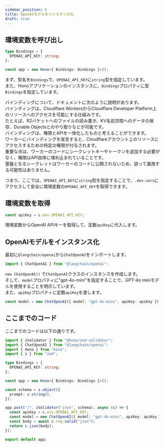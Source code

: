 ```yaml
---
sidebar_position: 5
title: OpenAIモデルをインスタンス化
draft: true
---
```


## 環境変数を呼び出し

```ts title="index.ts"
type Bindings = {
  OPENAI_API_KEY: string;
};

const app = new Hono<{ Bindings: Bindings }>();
```

まず、型名を`Bindings`で、`OPENAI_API_KEY`に`string`型を指定しています。  
また、Honoアプリケーションのインスタンスに、`Bindings`プロパティに型`Bindings`を指定しています。

バインディングについて、ドキュメントに次のように説明があります。  
バインディングは、Cloudflare WorkersからCloudflare Developer Platform上のリソースへのアクセスを可能にする仕組みです。  
たとえば、R2バケットへのファイルの読み書き、KV名前空間へのデータの保存、Durable Objectsとのやり取りなどが可能です。  
バインディングは、権限とAPIを一体化したものと考えることができます。  
ワーカーにバインディングを宣言すると、Cloudflareアカウント上のリソースにアクセスするための特定の権限が付与されます。  
重要な点は、ワーカーのコードにシークレットキーやトークンを追加する必要がなく、権限はAPI自体に埋め込まれていることです。  
基盤となるシークレットはワーカーのコードに公開されないため、誤って漏洩する可能性はありません。

つまり、ここでは、`OPENAI_API_KEY`に`string`型を指定することで、`.dev.vars`にアクセスして安全に環境変数の`OPENAI_API_KEY`を取得できます。

## 環境変数を取得

```ts title="index.ts"
const apiKey = c.env.OPENAI_API_KEY;
```

環境変数からOpenAI APIキーを取得して、定数`apiKey`に代入します。

## OpenAIモデルをインスタンス化

最初に`@langchain/openai`から`ChatOpenAI`をインポートします。

```ts title="index.ts"
import { ChatOpenAI } from "@langchain/openai";
```

`new ChatOpenAI()` で`ChatOpenAI`クラスのインスタンスを作成します。  
そして、`model`プロパティに"gpt-4o-mini"を指定することで、GPT-4o miniモデルを使用することを明示しています。  
また、`apiKey`プロパティに定数`apiKey`を渡します。

```ts title="index.ts"
const model = new ChatOpenAI({ model: "gpt-4o-mini", apiKey: apiKey });
```

## ここまでのコード

ここまでのコードは以下の通りです。

```ts title="index.ts"
import { zValidator } from "@hono/zod-validator";
import { ChatOpenAI } from "@langchain/openai";
import { Hono } from "hono";
import { z } from "zod";

type Bindings = {
  OPENAI_API_KEY: string;
};

const app = new Hono<{ Bindings: Bindings }>();

const schema = z.object({
  prompt: z.string(),
});

app.post("/", zValidator("json", schema), async (c) => {
  const apiKey = c.env.OPENAI_API_KEY;
  const model = new ChatOpenAI({ model: "gpt-4o-mini", apiKey: apiKey });
  const body = await c.req.valid("json");
  return c.json(body);
});

export default app;
```
